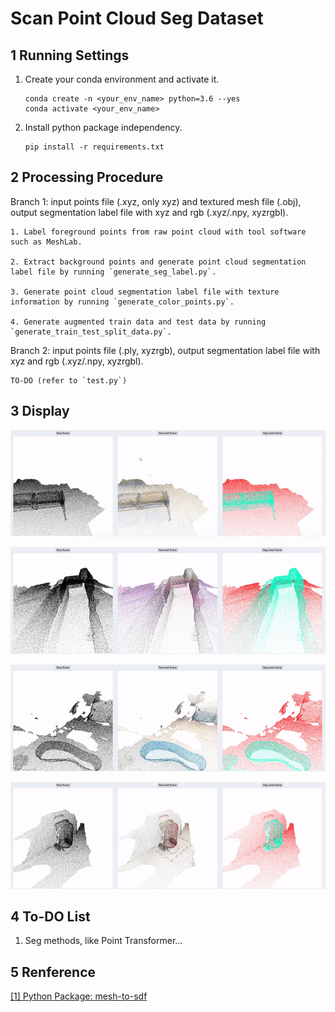 # Scan Point Cloud Seg Dataset

## 1 Running Settings

1. Create your conda environment and activate it.

    ```Shell
    conda create -n <your_env_name> python=3.6 --yes
    conda activate <your_env_name>
    ```

2. Install python package independency.

    ```Shell
    pip install -r requirements.txt
    ```

## 2 Processing Procedure

Branch 1: input points file (.xyz, only xyz) and textured mesh file (.obj), output segmentation label file with xyz and rgb (.xyz/.npy, xyzrgbl).

    1. Label foreground points from raw point cloud with tool software such as MeshLab.

    2. Extract background points and generate point cloud segmentation label file by running `generate_seg_label.py`.

    3. Generate point cloud segmentation label file with texture information by running `generate_color_points.py`.

    4. Generate augmented train data and test data by running `generate_train_test_split_data.py`.

Branch 2: input points file (.ply, xyzrgb), output segmentation label file with xyz and rgb (.xyz/.npy, xyzrgbl).

    TO-DO (refer to `test.py`)

## 3 Display

![](./resource/1.gif)

![](./resource/2.gif)

![](./resource/3.gif)

![](./resource/4.gif)

## 4 To-DO List

1. Seg methods, like Point Transformer...

## 5 Renference

[[1] Python Package: mesh-to-sdf](https://github.com/marian42/mesh_to_sdf)
